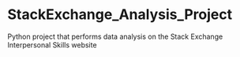 # StackExchange_Analysis_Project
Python project that performs data analysis on the Stack Exchange Interpersonal Skills website
